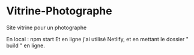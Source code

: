 # Vitrine-Photographe
Site vitrine pour un photographe

En local : npm start
Et en ligne j'ai utilisé Netlify, et en
mettant le dossier " build " en ligne.
